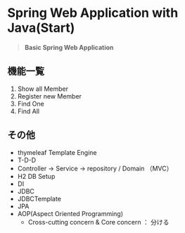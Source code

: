 # Spring Web Application with Java(Start)

> **Basic Spring Web Application**

## 機能一覧

1. Show all Member
2. Register new Member
3. Find One
4. Find All

## その他

- thymeleaf Template Engine
- T-D-D
- Controller -> Service -> repository / Domain （MVC）
- H2 DB Setup
- DI
- JDBC
- JDBCTemplate
- JPA
- AOP(Aspect Oriented Programming)
    - Cross-cutting concern & Core concern ： 分ける